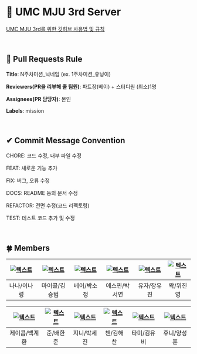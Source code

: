 # 💚 UMC MJU 3rd Server
[UMC MJU 3rd를 위한 깃허브 사용법 및 규칙](https://makeus-challenge.notion.site/UMC-MJU-3rd-GITHUB-RULE-0433805af0af43029592d0467ea50535)

<br>

## 🌱 Pull Requests Rule 
**Title**: N주차미션_닉네임 (ex. 1주차미션_유닝이)

**Reviewers(PR을 리뷰해 줄 팀원)**: 파트장(베이) + 스터디원 (최소)1명

**Assignees(PR 담당자)**: 본인

**Labels**: mission

<br>

## ✔ Commit Message Convention
CHORE: 코드 수정, 내부 파일 수정

FEAT: 새로운 기능 추가

FIX: 버그, 오류 수정

DOCS: README 등의 문서 수정

REFACTOR: 전면 수정(코드 리펙토링)

TEST: 테스트 코드 추가 및 수정

<br>

## 🍀 Members
| [![텍스트](https://user-images.githubusercontent.com/90022940/196233015-fcf92a7d-105b-4663-bbd9-6639ff00cad6.jpg)](https://github.com/devryyeong) | [![텍스트](https://user-images.githubusercontent.com/90022940/196232855-d90008b1-efd7-4ef4-9d37-43f81ea0280f.png)](https://github.com/daily1313) | [![텍스트](https://user-images.githubusercontent.com/90022940/196228557-6a6f35a7-dd23-4653-97ed-f1572c1a1ee5.jpg)](https://github.com/sojungpp) | [![텍스트](https://user-images.githubusercontent.com/90022940/196233863-9a94739e-73ec-4fca-973d-cf77413328ad.png)](https://github.com/psyeon1120) | [![텍스트](https://user-images.githubusercontent.com/90022940/196234223-3be87723-7f1e-4198-8ee0-cd2f3a9daff9.jpg)](https://github.com/wkdyujin) | [![텍스트](https://user-images.githubusercontent.com/90022940/199707211-2344ab45-25a1-4689-9a7d-89a093bb29d4.png)](https://github.com/weejinyoung) | 
|:---:|:---:|:---:|:---:|:---:|:---:|
| 나나/이나령 | 마이콜/김승범 | 베이/박소정 | 에스핀/박서연 | 유자/장유진 | 왁/위진영 |

| [![텍스트](https://user-images.githubusercontent.com/90022940/199474631-0bc58d14-5350-469d-8a3d-9d765117f83a.png)](https://github.com/gyehwan24) | [![텍스트](https://user-images.githubusercontent.com/90022940/196234402-ead46a7d-b372-41ab-bcc0-8178dd33ca66.jpg)](https://github.com/hbae0830) | [![텍스트](https://user-images.githubusercontent.com/90022940/196233991-40daf68e-0ebe-423b-8881-7ac9914dcf96.jpg)](https://github.com/sejineer) | [![텍스트](https://user-images.githubusercontent.com/90022940/196232618-cc203d3f-26a5-4c71-9fee-b47cd609224a.png)](https://github.com/bluesun147) | [![텍스트](https://user-images.githubusercontent.com/90022940/196233451-e9fa287c-6e95-4167-933b-38555061cd51.png)](https://github.com/kimyubi) | [![텍스트](https://user-images.githubusercontent.com/90022940/199706798-db5b40ce-8c65-4c05-9d73-197cae22dde1.jpg)](github.com/seonghunYang?tab=followers) |
|:---:|:---:|:---:|:---:|:---:|:---:|
| 제이콥/백계환 | 준/배한준 | 지니/박세진 | 챈/김해찬 | 타미/김유비 | 후니/양성훈 |
